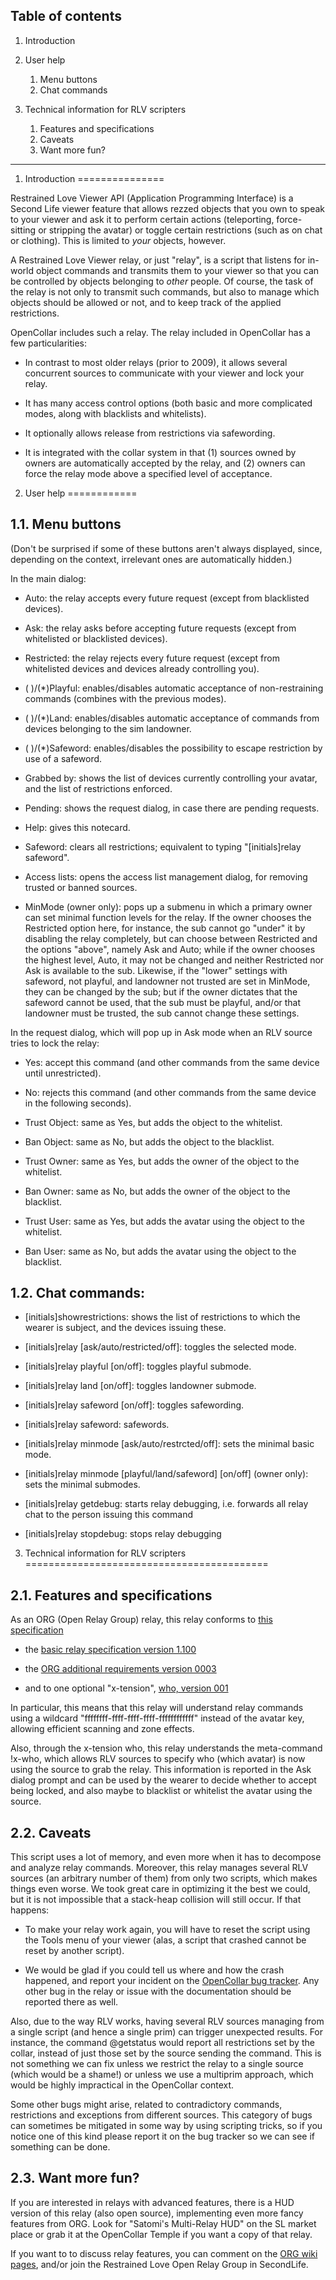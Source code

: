 Table of contents
-----------------
1. Introduction

2. User help
    1. Menu buttons
    2. Chat commands

3. Technical information for RLV scripters
    1. Features and specifications
    2. Caveats
    3. Want more fun?


*****

1. Introduction
===============

Restrained Love Viewer API (Application Programming Interface) is a Second Life viewer feature that allows rezzed objects that you own to speak to your viewer and ask it to perform certain actions (teleporting, force-sitting or stripping the avatar) or toggle certain restrictions (such as on chat or clothing). This is limited to *your* objects, however.

A Restrained Love Viewer relay, or just "relay", is  a script that listens for in-world object commands and transmits them to your viewer so that you can be controlled by objects belonging to *other* people. Of course, the task of the relay is not only to transmit such commands, but also to manage which objects should be allowed or not, and to keep track of the applied restrictions.

OpenCollar includes such a relay. The relay included in OpenCollar has a few particularities:

- In contrast to most older relays (prior to 2009), it allows several concurrent sources to communicate with your viewer and lock your relay.

- It has many access control options (both basic and more complicated modes, along with blacklists and whitelists).

- It optionally allows release from restrictions via safewording.

- It is integrated with the collar system in that (1) sources owned by owners are automatically accepted by the relay, and (2) owners can force the relay mode above a specified level of acceptance.


2. User help
============

1.1. Menu buttons
-----------------

(Don't be surprised if some of these buttons aren't always displayed, since, depending on the context, irrelevant ones are automatically hidden.)

In the main dialog:

* Auto: the relay accepts every future request (except from blacklisted devices).

* Ask: the relay asks before accepting future requests (except from whitelisted or blacklisted devices).

* Restricted: the relay rejects every future request (except from whitelisted devices and devices already controlling you).

* ( )/(*)Playful: enables/disables automatic acceptance of non-restraining commands (combines with the previous modes).

* ( )/(*)Land: enables/disables automatic acceptance of commands from devices belonging to the sim landowner.

* ( )/(*)Safeword: enables/disables the possibility to escape restriction by use of a safeword.

* Grabbed by: shows the list of devices currently controlling your avatar, and the list of restrictions enforced.

* Pending: shows the request dialog, in case there are pending requests.

* Help: gives this notecard.

* Safeword: clears all restrictions; equivalent to typing "[initials]relay safeword".

* Access lists: opens the access list management dialog, for removing trusted or banned sources.

* MinMode (owner only): pops up a submenu in which a primary owner can set minimal function levels for the relay. If the owner chooses the Restricted option here, for instance, the sub cannot go "under" it by disabling the relay completely, but can choose between Restricted and the options "above", namely Ask and Auto; while if the owner chooses the highest level, Auto, it may not be changed and neither Restricted nor Ask is available to the sub. Likewise, if the "lower" settings with safeword, not playful, and landowner not trusted are set in MinMode, they can be changed by the sub; but if the owner dictates that the safeword cannot be used, that the sub must be playful, and/or that landowner must be trusted, the sub cannot change these settings.

In the request dialog, which will pop up in Ask mode when an RLV source tries to lock the relay:

* Yes: accept this command (and other commands from the same device until unrestricted).

* No: rejects this command (and other commands from the same device in the following seconds).

* Trust Object: same as Yes, but adds the object to the whitelist.

* Ban Object: same as No, but adds the object to the blacklist.

* Trust Owner: same as Yes, but adds the owner of the object to the whitelist.

* Ban Owner: same as No, but adds the owner of the object to the blacklist.

* Trust User: same as Yes, but adds the avatar using the object to the whitelist.

* Ban User: same as No, but adds the avatar using the object to the blacklist.


1.2. Chat commands:
-------------------

* [initials]showrestrictions: shows the list of restrictions to which the wearer is subject, and the devices issuing these.

* [initials]relay [ask/auto/restricted/off]: toggles the selected mode.

* [initials]relay playful [on/off]: toggles playful submode.

* [initials]relay land [on/off]: toggles landowner submode.

* [initials]relay safeword [on/off]: toggles safewording.

* [initials]relay safeword: safewords.

* [initials]relay minmode [ask/auto/restrcted/off]: sets the minimal basic mode.

* [initials]relay minmode [playful/land/safeword] [on/off] (owner only): sets the minimal submodes.

* [initials]relay getdebug: starts relay debugging, i.e. forwards all relay chat to the person issuing this command

* [initials]relay stopdebug: stops relay debugging


3. Technical information for RLV scripters
==========================================

2.1. Features and specifications
--------------------------------

As an ORG (Open Relay Group) relay, this relay conforms to
[this specification](https://wiki.secondlife.com/wiki/LSL_Protocol/Restrained_Love_Open_Relay_Group)
- the [basic relay specification version 1.100](https://wiki.secondlife.com/wiki/LSL_Protocol/Restrained_Love_Relay)

- the [ORG additional requirements version 0003](https://wiki.secondlife.com/wiki/LSL_Protocol/Restrained_Love_Open_Relay_Group/ORG_Requirements)

- and to one optional "x-tension", [who, version 001](https://wiki.secondlife.com/wiki/LSL_Protocol/Restrained_Love_Open_Relay_Group/who)

In particular, this means that this relay will understand relay commands using a wildcard "ffffffff-ffff-ffff-ffff-ffffffffffff" instead of the avatar key, allowing efficient scanning and zone effects.

Also, through the x-tension who, this relay understands the meta-command !x-who, which allows RLV sources to specify who (which avatar) is now using the source to grab the relay. This information is reported in the Ask dialog prompt and can be used by the wearer to decide whether to accept being locked, and also maybe to blacklist or whitelist the avatar using the source.

2.2. Caveats
------------

This script uses a lot of memory, and even more when it has to decompose and analyze relay commands. Moreover, this relay manages several RLV sources (an arbitrary number of them) from only two scripts, which makes things even worse. We took great care in optimizing it the best we could, but it is not impossible that a stack-heap collision will still occur. If that happens:

- To make your relay work again, you will have to reset the script using the Tools menu of your viewer (alas, a script that crashed cannot be reset by another script).

- We would be glad if you could tell us where and how the crash happened, and report your incident on the [OpenCollar bug tracker](http://code.google.com/p/opencollar/issues). Any other bug in the relay or issue with the documentation should be reported there as well.

Also, due to the way RLV works, having several RLV sources managing from a single script (and hence a single prim) can trigger unexpected results. For instance, the command @getstatus would report all restrictions set by the collar, instead of just those set by the source sending the command. This is not something we can fix unless we restrict the relay to a single source (which would be a shame!) or unless we use a multiprim approach, which would be highly impractical in the OpenCollar context.

Some other bugs might arise, related to contradictory commands, restrictions and exceptions from different sources. This category of bugs can sometimes be mitigated in some way by using scripting tricks, so if you notice one of this kind please report it on the bug tracker so we can see if something can be done.

2.3. Want more fun?
-------------------

If you are interested in relays with advanced features, there is a HUD version of this relay (also open source), implementing even more fancy features from ORG. Look for "Satomi's Multi-Relay HUD" on the SL market place or grab it at the OpenCollar Temple if you want a copy of that relay.

If you want to to discuss relay features, you can comment on the [ORG wiki pages](https://wiki.secondlife.com/wiki/LSL_Protocol/Restrained_Love_Open_Relay_Group), and/or join the Restrained Love Open Relay Group in SecondLife.